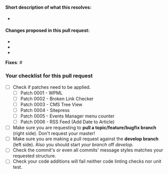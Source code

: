 #### Short description of what this resolves:
-

#### Changes proposed in this pull request:

-
-
-

**Fixes**: #



### Your checklist for this pull request
- [ ] Check if patches need to be applied.
  - [ ] Patch 0001 - WPML
  - [ ] Patch 0002 - Broken Link Checker
  - [ ] Patch 0003 - CMS Tree View
  - [ ] Patch 0004 - Sitepress
  - [ ] Patch 0005 - Events Manager menu counter
  - [ ] Patch 0006 - RSS Feed (Add Date to Article)
- [ ] Make sure you are requesting to **pull a topic/feature/bugfix branch** (right side). Don't request your master!
- [ ] Make sure you are making a pull request against the **develop branch** (left side). Also you should start *your branch* off *develop*.
- [ ] Check the commit's or even all commits' message styles matches your requested structure.
- [ ] Check your code additions will fail neither code linting checks nor unit test.
